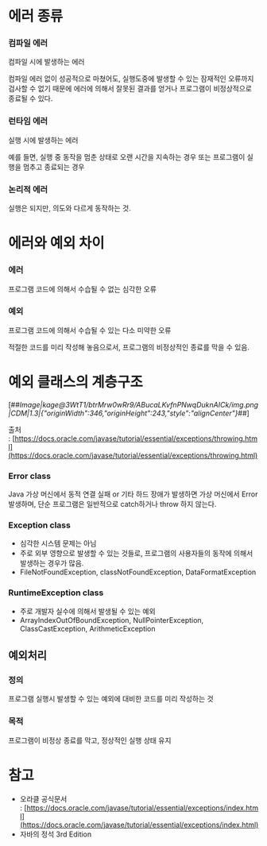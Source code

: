 # 에러 종류

### [](https://github.com/Chan-Pumpkin/Tech_TIL/blob/master/Java/%EC%9E%90%EB%B0%94%EC%9D%98%EC%A0%95%EC%84%9D/8_1_%EC%98%88%EC%99%B8%EC%B2%98%EB%A6%AC.md#%EC%BB%B4%ED%8C%8C%EC%9D%BC-%EC%97%90%EB%9F%AC)컴파일 에러

컴파일 시에 발생하는 에러

컴파일 에러 없이 성공적으로 마쳤어도, 실행도중에 발생할 수 있는 잠재적인 오류까지 검사할 수 없기 때문에 에러에 의해서 잘못된 결과를 얻거나 프로그램이 비정상적으로 종료될 수 있다.

### [](https://github.com/Chan-Pumpkin/Tech_TIL/blob/master/Java/%EC%9E%90%EB%B0%94%EC%9D%98%EC%A0%95%EC%84%9D/8_1_%EC%98%88%EC%99%B8%EC%B2%98%EB%A6%AC.md#%EB%9F%B0%ED%83%80%EC%9E%84-%EC%97%90%EB%9F%AC)런타임 에러

실행 시에 발생하는 에러

예를 들면, 실행 중 동작을 멈춘 상태로 오랜 시간을 지속하는 경우 또는 프로그램이 실행을 멈추고 종료되는 경우

### [](https://github.com/Chan-Pumpkin/Tech_TIL/blob/master/Java/%EC%9E%90%EB%B0%94%EC%9D%98%EC%A0%95%EC%84%9D/8_1_%EC%98%88%EC%99%B8%EC%B2%98%EB%A6%AC.md#%EB%85%BC%EB%A6%AC%EC%A0%81-%EC%97%90%EB%9F%AC)논리적 에러

실행은 되지만, 의도와 다르게 동작하는 것.

# [](https://github.com/Chan-Pumpkin/Tech_TIL/blob/master/Java/%EC%9E%90%EB%B0%94%EC%9D%98%EC%A0%95%EC%84%9D/8_1_%EC%98%88%EC%99%B8%EC%B2%98%EB%A6%AC.md#%EC%97%90%EB%9F%AC%EC%99%80-%EC%98%88%EC%99%B8-%EC%B0%A8%EC%9D%B4)에러와 예외 차이

### [](https://github.com/Chan-Pumpkin/Tech_TIL/blob/master/Java/%EC%9E%90%EB%B0%94%EC%9D%98%EC%A0%95%EC%84%9D/8_1_%EC%98%88%EC%99%B8%EC%B2%98%EB%A6%AC.md#%EC%97%90%EB%9F%AC-1)에러

프로그램 코드에 의해서 수습될 수 없는 심각한 오류

### [](https://github.com/Chan-Pumpkin/Tech_TIL/blob/master/Java/%EC%9E%90%EB%B0%94%EC%9D%98%EC%A0%95%EC%84%9D/8_1_%EC%98%88%EC%99%B8%EC%B2%98%EB%A6%AC.md#%EC%98%88%EC%99%B8)예외

프로그램 코드에 의해서 수습될 수 있는 다소 미약한 오류

적절한 코드를 미리 작성해 놓음으로서, 프로그램의 비정상적인 종료를 막을 수 있음.

# [](https://github.com/Chan-Pumpkin/Tech_TIL/blob/master/Java/%EC%9E%90%EB%B0%94%EC%9D%98%EC%A0%95%EC%84%9D/8_1_%EC%98%88%EC%99%B8%EC%B2%98%EB%A6%AC.md#%EC%98%88%EC%99%B8-%ED%81%B4%EB%9E%98%EC%8A%A4%EC%9D%98-%EA%B3%84%EC%B8%B5%EA%B5%AC%EC%A1%B0)예외 클래스의 계층구조

[##_Image|kage@3WtT1/btrMrw0wRr9/ABucaLKvfnPNwqDuknAICk/img.png|CDM|1.3|{"originWidth":346,"originHeight":243,"style":"alignCenter"}_##]

출처 : [https://docs.oracle.com/javase/tutorial/essential/exceptions/throwing.html](https://docs.oracle.com/javase/tutorial/essential/exceptions/throwing.html)

### [](https://github.com/Chan-Pumpkin/Tech_TIL/blob/master/Java/%EC%9E%90%EB%B0%94%EC%9D%98%EC%A0%95%EC%84%9D/8_1_%EC%98%88%EC%99%B8%EC%B2%98%EB%A6%AC.md#error-class)Error class

Java 가상 머신에서 동적 연결 실패 or 기타 하드 장애가 발생하면 가상 머신에서 Error 발생하며, 단순 프로그램은 일반적으로 catch하거나 throw 하지 않는다.

### [](https://github.com/Chan-Pumpkin/Tech_TIL/blob/master/Java/%EC%9E%90%EB%B0%94%EC%9D%98%EC%A0%95%EC%84%9D/8_1_%EC%98%88%EC%99%B8%EC%B2%98%EB%A6%AC.md#exception-class)Exception class

-   심각한 시스템 문제는 아님
-   주로 외부 영향으로 발생할 수 있는 것들로, 프로그램의 사용자들의 동작에 의해서 발생하는 경우가 많음.
-   FileNotFoundException, classNotFoundException, DataFormatException

### [](https://github.com/Chan-Pumpkin/Tech_TIL/blob/master/Java/%EC%9E%90%EB%B0%94%EC%9D%98%EC%A0%95%EC%84%9D/8_1_%EC%98%88%EC%99%B8%EC%B2%98%EB%A6%AC.md#runtimeexception-class)RuntimeException class

-   주로 개발자 실수에 의해서 발생될 수 있는 예외
-   ArrayIndexOutOfBoundException, NullPointerException, ClassCastException, ArithmeticException

## [](https://github.com/Chan-Pumpkin/Tech_TIL/blob/master/Java/%EC%9E%90%EB%B0%94%EC%9D%98%EC%A0%95%EC%84%9D/8_1_%EC%98%88%EC%99%B8%EC%B2%98%EB%A6%AC.md#%EC%98%88%EC%99%B8%EC%B2%98%EB%A6%AC)예외처리

### [](https://github.com/Chan-Pumpkin/Tech_TIL/blob/master/Java/%EC%9E%90%EB%B0%94%EC%9D%98%EC%A0%95%EC%84%9D/8_1_%EC%98%88%EC%99%B8%EC%B2%98%EB%A6%AC.md#%EC%A0%95%EC%9D%98)정의

프로그램 실행시 발생할 수 있는 예외에 대비한 코드를 미리 작성하는 것

### [](https://github.com/Chan-Pumpkin/Tech_TIL/blob/master/Java/%EC%9E%90%EB%B0%94%EC%9D%98%EC%A0%95%EC%84%9D/8_1_%EC%98%88%EC%99%B8%EC%B2%98%EB%A6%AC.md#%EB%AA%A9%EC%A0%81)목적

프로그램이 비정상 종료를 막고, 정상적인 실행 상태 유지

# [](https://github.com/Chan-Pumpkin/Tech_TIL/blob/master/Java/%EC%9E%90%EB%B0%94%EC%9D%98%EC%A0%95%EC%84%9D/8_1_%EC%98%88%EC%99%B8%EC%B2%98%EB%A6%AC.md#%EC%B0%B8%EA%B3%A0)참고

-   오라클 공식문서 : [https://docs.oracle.com/javase/tutorial/essential/exceptions/index.html](https://docs.oracle.com/javase/tutorial/essential/exceptions/index.html)
-   자바의 정석 3rd Edition

